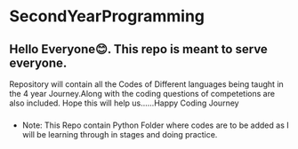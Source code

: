 # SecondYearProgramming
##  Hello Everyone😊. This repo is meant to serve everyone.
Repository will contain all the Codes of Different languages being taught in the 4 year Journey.Along with the coding questions of competetions are also included.
Hope this will help us......Happy Coding Journey

### 
* Note: This Repo contain Python Folder where codes are to be added as I will be learning through in stages and doing practice.
